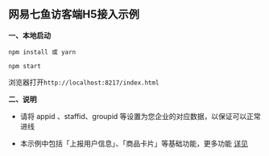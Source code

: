 ## 网易七鱼访客端H5接入示例

**一、本地启动**

```
npm install 或 yarn
```

```
npm start
```

浏览器打开`http://localhost:8217/index.html`


**二、说明**

- 请将 appid 、staffid、groupid 等设置为您企业的对应数据，以保证可以正常进线
  
- 本示例中包括「上报用户信息」、「商品卡片」等基础功能，更多功能 [详见](http://qiyukf.com/docs/guide/web/)